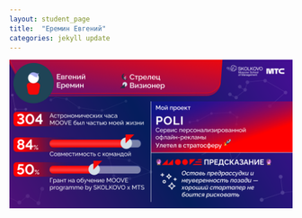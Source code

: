 ```yaml
---
layout: student_page
title:  "Еремин Евгений"
categories: jekyll update
---
```

<img class="img-fluid" src="/img/posts/Еремин Евгений.png" alt="moove-1">
